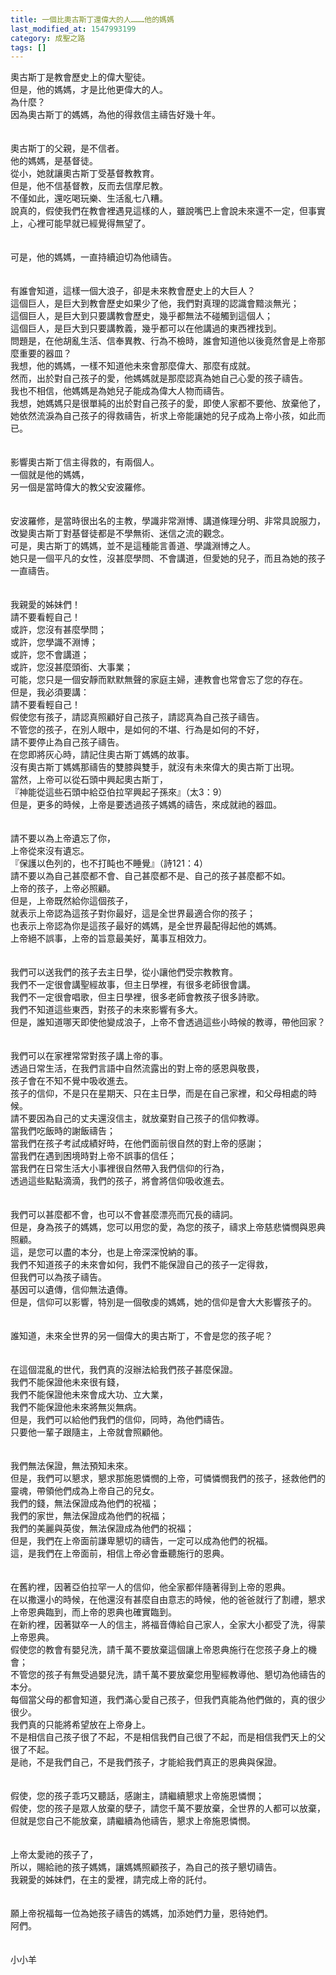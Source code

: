 ```yaml
---
title: 一個比奧古斯丁還偉大的人………他的媽媽
last_modified_at: 1547993199
category: 成聖之路
tags: []
---
```


奧古斯丁是教會歷史上的偉大聖徒。<br>但是，他的媽媽，才是比他更偉大的人。<br><!--more-->為什麼？<br>因為奧古斯丁的媽媽，為他的得救信主禱告好幾十年。<br><br><br>奧古斯丁的父親，是不信者。<br>他的媽媽，是基督徒。<br>從小，她就讓奧古斯丁受基督教教育。<br>但是，他不信基督教，反而去信摩尼教。<br>不僅如此，還吃喝玩樂、生活亂七八糟。<br>說真的，假使我們在教會裡遇見這樣的人，雖說嘴巴上會說未來還不一定，但事實上，心裡可能早就已經覺得無望了。<br><br><br>可是，他的媽媽，一直持續迫切為他禱告。<br><br><br>有誰會知道，這樣一個大浪子，卻是未來教會歷史上的大巨人？<br>這個巨人，是巨大到教會歷史如果少了他，我們對真理的認識會黯淡無光；<br>這個巨人，是巨大到只要講教會歷史，幾乎都無法不碰觸到這個人；<br>這個巨人，是巨大到只要講教義，幾乎都可以在他講過的東西裡找到。<br>問題是，在他胡亂生活、信奉異教、行為不檢時，誰會知道他以後竟然會是上帝那麼重要的器皿？<br>我想，他的媽媽，一樣不知道他未來會那麼偉大、那麼有成就。<br>然而，出於對自己孩子的愛，他媽媽就是那麼認真為她自己心愛的孩子禱告。<br>我也不相信，他媽媽是為她兒子能成為偉大人物而禱告。<br>我想，她媽媽只是很單純的出於對自己孩子的愛，即使人家都不要他、放棄他了，她依然流淚為自己孩子的得救禱告，祈求上帝能讓她的兒子成為上帝小孩，如此而已。<br><br><br>影響奧古斯丁信主得救的，有兩個人。<br>一個就是他的媽媽，<br>另一個是當時偉大的教父安波羅修。<br><br><br>安波羅修，是當時很出名的主教，學識非常淵博、講道條理分明、非常具說服力，<br>改變奧古斯丁對基督徒都是不學無術、迷信之流的觀念。<br>可是，奧古斯丁的媽媽，並不是這種能言善道、學識淵博之人。<br>她只是一個平凡的女性，沒甚麼學問、不會講道，但愛她的兒子，而且為她的孩子一直禱告。<br><br><br>我親愛的姊妹們！<br>請不要看輕自己！<br>或許，您沒有甚麼學問；<br>或許，您學識不淵博；<br>或許，您不會講道；<br>或許，您沒甚麼頭銜、大事業；<br>可能，您只是一個安靜而默默無聲的家庭主婦，連教會也常會忘了您的存在。<br>但是，我必須要講：<br>請不要看輕自己！<br>假使您有孩子，請認真照顧好自己孩子，請認真為自己孩子禱告。<br>不管您的孩子，在別人眼中，是如何的不堪、行為是如何的不好，<br>請不要停止為自己孩子禱告。<br>在您即將灰心時，請記住奧古斯丁媽媽的故事。<br>沒有奧古斯丁媽媽那禱告的雙膝與雙手，就沒有未來偉大的奧古斯丁出現。<br>當然，上帝可以從石頭中興起奧古斯丁，<br>『神能從這些石頭中給亞伯拉罕興起子孫來』（太3：9）<br>但是，更多的時候，上帝是要透過孩子媽媽的禱告，來成就祂的器皿。<br><br><br>請不要以為上帝遺忘了你，<br>上帝從來沒有遺忘。<br>『保護以色列的，也不打盹也不睡覺』（詩121：4）<br>請不要以為自己甚麼都不會、自己甚麼都不是、自己的孩子甚麼都不如。<br>上帝的孩子，上帝必照顧。<br>但是，上帝既然給你這個孩子，<br>就表示上帝認為這孩子對你最好，這是全世界最適合你的孩子；<br>也表示上帝認為你是這孩子最好的媽媽，是全世界最配得起他的媽媽。<br>上帝絕不誤事，上帝的旨意最美好，萬事互相效力。<br><br><br>我們可以送我們的孩子去主日學，從小讓他們受宗教教育。<br>我們不一定很會講聖經故事，但主日學裡，有很多老師很會講。<br>我們不一定很會唱歌，但主日學裡，很多老師會教孩子很多詩歌。<br>我們不知道這些東西，對孩子的未來影響有多大。<br>但是，誰知道哪天即使他變成浪子，上帝不會透過這些小時候的教導，帶他回家？<br><br><br>我們可以在家裡常常對孩子講上帝的事。<br>透過日常生活，在我們言語中自然流露出的對上帝的感恩與敬畏，<br>孩子會在不知不覺中吸收進去。<br>孩子的信仰，不是只在星期天、只在主日學，而是在自己家裡，和父母相處的時候。<br>請不要因為自己的丈夫還沒信主，就放棄對自己孩子的信仰教導。<br>當我們吃飯時的謝飯禱告；<br>當我們在孩子考試成績好時，在他們面前很自然的對上帝的感謝；<br>當我們在遇到困境時對上帝不誤事的信任；<br>當我們在日常生活大小事裡很自然帶入我們信仰的行為，<br>透過這些點點滴滴，我們的孩子，將會將信仰吸收進去。<br><br><br>我們可以甚麼都不會，也可以不會甚麼漂亮而冗長的禱詞。<br>但是，身為孩子的媽媽，您可以用您的愛，為您的孩子，禱求上帝慈悲憐憫與恩典照顧。<br>這，是您可以盡的本分，也是上帝深深悅納的事。<br>我們不知道孩子的未來會如何，我們不能保證自己的孩子一定得救，<br>但我們可以為孩子禱告。<br>基因可以遺傳，信仰無法遺傳。<br>但是，信仰可以影響，特別是一個敬虔的媽媽，她的信仰是會大大影響孩子的。<br><br><br>誰知道，未來全世界的另一個偉大的奧古斯丁，不會是您的孩子呢？<br><br><br>在這個混亂的世代，我們真的沒辦法給我們孩子甚麼保證。<br>我們不能保證他未來很有錢，<br>我們不能保證他未來會成大功、立大業，<br>我們不能保證他未來將無災無病。<br>但是，我們可以給他們我們的信仰，同時，為他們禱告。<br>只要他一輩子跟隨主，上帝就會照顧他。<br><br><br>我們無法保證，無法預知未來。<br>但是，我們可以懇求，懇求那施恩憐憫的上帝，可憐憐憫我們的孩子，拯救他們的靈魂，帶領他們成為上帝自己的兒女。<br>我們的錢，無法保證成為他們的祝福；<br>我們的家世，無法保證成為他們的祝福；<br>我們的美麗與英俊，無法保證成為他們的祝福；<br>但是，我們在上帝面前謙卑懇切的禱告，一定可以成為他們的祝福。<br>這，是我們在上帝面前，相信上帝必會垂聽施行的恩典。<br><br><br>在舊約裡，因著亞伯拉罕一人的信仰，他全家都伴隨著得到上帝的恩典。<br>在以撒還小的時候，在他還沒有甚麼自由意志的時候，他的爸爸就行了割禮，懇求上帝恩典臨到，而上帝的恩典也確實臨到。<br>在新約裡，因著獄卒一人的信主，將福音傳給自己家人，全家大小都受了洗，得蒙上帝恩典。<br>假使您的教會有嬰兒洗，請千萬不要放棄這個讓上帝恩典施行在您孩子身上的機會；<br>不管您的孩子有無受過嬰兒洗，請千萬不要放棄您用聖經教導他、懇切為他禱告的本分。<br>每個當父母的都會知道，我們滿心愛自己孩子，但我們真能為他們做的，真的很少很少。<br>我們真的只能將希望放在上帝身上。<br>不是相信自己孩子很了不起，不是相信我們自己很了不起，而是相信我們天上的父很了不起。<br>是祂，不是我們自己，不是我們孩子，才能給我們真正的恩典與保證。<br><br><br>假使，您的孩子乖巧又聽話，感謝主，請繼續懇求上帝施恩憐憫；<br>假使，您的孩子是眾人放棄的孽子，請您千萬不要放棄，全世界的人都可以放棄，但就是您自己不能放棄，請繼續為他禱告，懇求上帝施恩憐憫。<br><br><br>上帝太愛祂的孩子了，<br>所以，賜給祂的孩子媽媽，讓媽媽照顧孩子，為自己的孩子懇切禱告。<br>我親愛的姊妹們，在主的愛裡，請完成上帝的託付。<br><br><br>願上帝祝福每一位為她孩子禱告的媽媽，加添她們力量，恩待她們。<br>阿們。<br><br><br>小小羊<br><br><p>&nbsp;</p><br><br>
